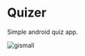 # Quizer
Simple android quiz app.

![gismall](https://user-images.githubusercontent.com/30477366/39020390-fe6a4164-442c-11e8-8292-78129b6700c5.gif)
